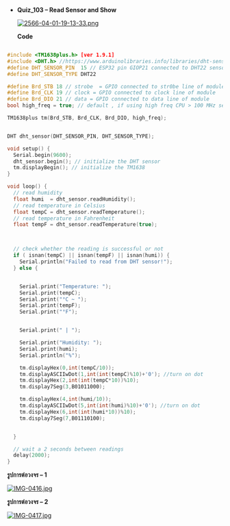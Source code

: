 * __Quiz_103 – Read Sensor and Show__

  [![2566-04-01-19-13-33.png](https://i.postimg.cc/gJWFWP8P/2566-04-01-19-13-33.png)](https://postimg.cc/XZQDfms2)
  
   __Code__
  
```c++

#include <TM1638plus.h> [ver 1.9.1]
#include <DHT.h> //https://www.arduinolibraries.info/libraries/dht-sensor-library [ver 1.4.4]
#define DHT_SENSOR_PIN  15 // ESP32 pin GIOP21 connected to DHT22 sensor
#define DHT_SENSOR_TYPE DHT22

#define Brd_STB 18 // strobe  = GPIO connected to str0be line of module
#define Brd_CLK 19 // clock = GPIO connected to clock line of module
#define Brd_DIO 21 // data = GPIO connected to data line of module
bool high_freq = true; // default , if using high freq CPU > 100 MHz set to true

TM1638plus tm(Brd_STB, Brd_CLK, Brd_DIO, high_freq);


DHT dht_sensor(DHT_SENSOR_PIN, DHT_SENSOR_TYPE);

void setup() {
  Serial.begin(9600);
  dht_sensor.begin(); // initialize the DHT sensor
  tm.displayBegin(); // initialize the TM1638
}

void loop() {
  // read humidity
  float humi  = dht_sensor.readHumidity();
  // read temperature in Celsius
  float tempC = dht_sensor.readTemperature();
  // read temperature in Fahrenheit
  float tempF = dht_sensor.readTemperature(true);



  // check whether the reading is successful or not
  if ( isnan(tempC) || isnan(tempF) || isnan(humi)) {
    Serial.println("Failed to read from DHT sensor!");
  } else {


    Serial.print("Temperature: ");
    Serial.print(tempC);
    Serial.print("°C ~ ");
    Serial.print(tempF);
    Serial.print("°F");


    Serial.print(" | ");

    Serial.print("Humidity: ");
    Serial.print(humi);
    Serial.println("%");

    tm.displayHex(0,int(tempC/10));
    tm.displayASCIIwDot(1,int(int(tempC)%10)+'0'); //turn on dot
    tm.displayHex(2,int(int(tempC*10))%10);
    tm.display7Seg(3,B01011000);

    tm.displayHex(4,int(humi/10));
    tm.displayASCIIwDot(5,int(int(humi)%10)+'0'); //turn on dot
    tm.displayHex(6,int(int(humi*10))%10);
    tm.display7Seg(7,B01110100);


  }

  // wait a 2 seconds between readings
  delay(2000);
}

```

   __รูปการต่อวงจร – 1__
   
   [![IMG-0416.jpg](https://i.postimg.cc/5N6gCq0H/IMG-0416.jpg)](https://postimg.cc/1f1DxFDP)
   
   __รูปการต่อวงจร – 2__
   
   [![IMG-0417.jpg](https://i.postimg.cc/Bn1dxPpg/IMG-0417.jpg)](https://postimg.cc/FYNWvR2d)
   

